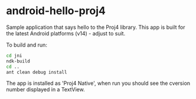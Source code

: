 android-hello-proj4
===================

Sample application that says hello to the Proj4 library. This app is built for the latest
Android platforms (v14) - adjust to suit.

To build and run:

~~~~~ bash
cd jni
ndk-build 
cd ..
ant clean debug install
~~~~~


The app is installed as 'Proj4 Native', when run you should see the cversion number displayed in a 
TextView.
